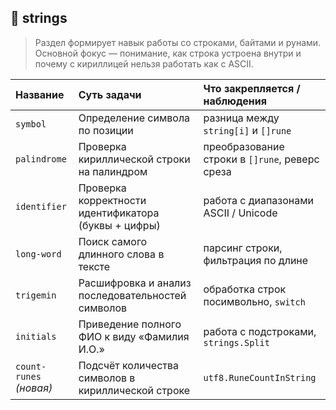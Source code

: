 ## 🔹 strings
> Раздел формирует навык работы со строками, байтами и рунами.  
> Основной фокус — понимание, как строка устроена внутри и почему с кириллицей нельзя работать как с ASCII.

| Название | Суть задачи | Что закрепляется / наблюдения |
|:--|:--|:--|
| `symbol` | Определение символа по позиции | разница между `string[i]` и `[]rune` |
| `palindrome` | Проверка кириллической строки на палиндром | преобразование строки в `[]rune`, реверс среза |
| `identifier` | Проверка корректности идентификатора (буквы + цифры) | работа с диапазонами ASCII / Unicode |
| `long-word` | Поиск самого длинного слова в тексте | парсинг строки, фильтрация по длине |
| `trigemin` | Расшифровка и анализ последовательностей символов | обработка строк посимвольно, `switch` |
| `initials` | Приведение полного ФИО к виду «Фамилия И.О.» | работа с подстроками, `strings.Split` |
| `count-runes` *(новая)* | Подсчёт количества символов в кириллической строке | `utf8.RuneCountInString` |